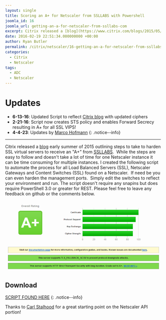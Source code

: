 ```yaml
---
layout: single
title: Scoring an A+ for Netscaler from SSLLABS with Powershell
joomla_id: 16
joomla_url: getting-an-a-for-netscaler-from-ssllabs-com
excerpt: Citrix released a [blog](https://www.citrix.com/blogs/2015/05/22/scoring-an-a-at-ssllabs-com-with-citrix-netscaler-the-sequel/) early summer of 2015 outlining steps to take to harden SSL virtual servers to receive an "A+" from [SSLLABS](https://www.ssllabs.com/ssltest).  While the steps are easy to follow and doesn't take a lot of time for one Netscaler instance it can be time consuming for multiple instances. I created the following script to automate the process for all Load Balanced Servers (SSL), Netscaler Gateways and Content Switches (SSL) found on a Netscaler.  If need be you can even harden the management ports.  Simply edit the switches to reflect your environment and run. The script doesn't require any snapins but does require PowerShell 3.0 or greater for REST. Please feel free to leave any feedback on github or the comments below.
date: 2016-02-19 22:51:34.000000000 +00:00
author: Ryan Butler
permalink: /citrix/netscaler/16-getting-an-a-for-netscaler-from-ssllabs-com
categories:
  - Citrix
  - Netscaler
tags:
  - ADC
  - Netscaler
---
```

# Updates

- **6-13-16**: Updated Script to reflect [Citrix blog](https://www.citrix.com/blogs/2016/06/09/scoring-an-a-at-ssllabs-com-with-citrix-netscaler-2016-update/) with updated ciphers
- **2-21-16**: Script now creates STS policy and enables Forward Secrecy resulting in A+ for all SSL VIPS!
- **4-4-23**: Updates by [Marco Hofmann](https://twitter.com/xenadmin)
{: .notice--info}

* * *
Citrix released a [blog](https://www.citrix.com/blogs/2015/05/22/scoring-an-a-at-ssllabs-com-with-citrix-netscaler-the-sequel/) early summer of 2015 outlining steps to take to harden SSL virtual servers to receive an "A+" from [SSLLABS](https://www.ssllabs.com/ssltest).  While the steps are easy to follow and doesn't take a lot of time for one Netscaler instance it can be time consuming for multiple instances. I created the following script to automate the process for all Load Balanced Servers (SSL), Netscaler Gateways and Content Switches (SSL) found on a Netscaler.  If need be you can even harden the management ports.  Simply edit the switches to reflect your environment and run. The script doesn't require any snapins but does require PowerShell 3.0 or greater for REST. Please feel free to leave any feedback on github or the comments below.

![SSLAPlus](/assets/images/content/SSLAPlus.png)

## Download

[SCRIPT FOUND HERE](https://github.com/ryancbutler/Citrix/blob/master/Netscaler/)
{: .notice--info}

Thanks to [Carl Stalhood](http://www.carlstalhood.com/netscaler-scripting/) for a great starting point on the Netscaler API portion!

